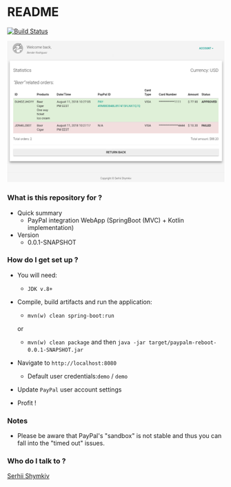 # README #
[![Build Status](https://travis-ci.org/shimkiv/paypalm-spring-boot.svg?branch=master)](https://travis-ci.org/shimkiv/paypalm-spring-boot)
 
![Integration sample](./sample.png "Integration sample")

### What is this repository for ? ###

* Quick summary
    * PayPal integration WebApp (SpringBoot (MVC) + Kotlin implementation)
* Version
    * 0.0.1-SNAPSHOT

### How do I get set up ? ###

* You will need:
    * ``JDK v.8+``
* Compile, build artifacts and run the application:
    * ``mvn(w) clean spring-boot:run``
    
    or
    
    * ``mvn(w) clean package`` and then ``java -jar target/paypalm-reboot-0.0.1-SNAPSHOT.jar``
* Navigate to ``http://localhost:8080``
    * Default user credentials:``demo`` / ``demo``
* Update ``PayPal`` user account settings
* Profit !

### Notes ###

* Please be aware that PayPal's "sandbox" is not stable and thus you can fall into the "timed out" issues.

### Who do I talk to ? ###

[Serhii Shymkiv](mailto:sergey@shimkiv.com)
